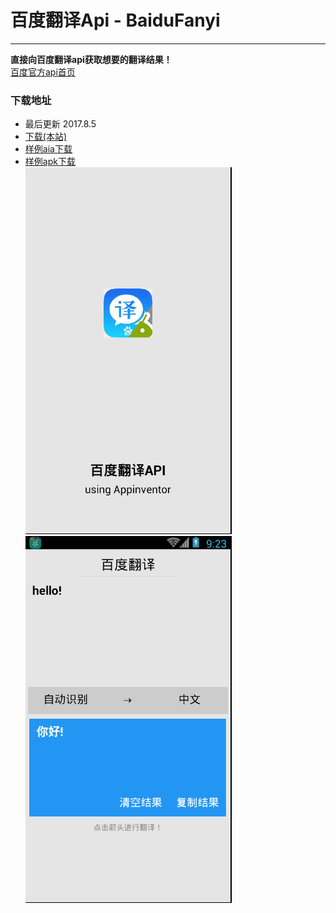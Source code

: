 # 百度翻译Api - BaiduFanyi

---

**直接向百度翻译api获取想要的翻译结果！**  
[百度官方api首页](http://fanyi-api.baidu.com/api/trans/product/desktop?req=developer)


### 下载地址
* 最后更新 2017.8.5
* <a href="/aix/cn.colintree.aix.Translators.BaiduFanyi.aix" target="_blank">下载(本站)</a>
* [样例aia下载](https://github.com/ColinTree/aix_colintree_cn/releases/download/BaiduFanyiTest/BaiduFanyiTest.aia)  
* [样例apk下载](https://github.com/ColinTree/aix_colintree_cn/releases/download/BaiduFanyiTest/BaiduFanyiTest.apk)  
  ![](/images/BaiduFanyi/aiaRuntimeScreenshot1.png) ![](/images/BaiduFanyi/aiaRuntimeScreenshot2.png)
